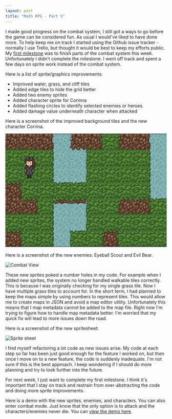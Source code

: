 ```yaml
---
layout: post
title: "Math RPG - Part 5"
---
```


I made good progress on the combat system, I still got a ways to go before the game can be considered fun. As usual I would've liked to have done more. To help keep me on track I started using the Github issue tracker - normally I use Trello, but thought it would be best to keep my efforts public. My [first milestone](https://github.com/richard-to/rpg/issues?state=open) was to finish parts of the combat system this week. Unfortunately I didn't complete the milestone. I went off track and spent a few days on sprite work instead of the combat system.

Here is a list of sprite/graphics improvements:

- Improved water, grass, and cliff tiles
- Added edge tiles to hide the grid better
- Added two enemy sprites
- Added character sprite for Corinna
- Added flashing circles to identify selected enemies or heroes.
- Added damage value underneath character when attacked

Here is a screenshot of the improved background tiles and the new character Corrina.

![Exploration View](/images/p6_explore.png)

Here is a screenshot of the new enemies: Eyeball Scout and Evil Bear.

![Combat View](/images/p6_combat.png)

These new sprites poked a number holes in my code. For example when I added new sprites, the system no longer handled walkable tiles correctly. This is because I was originally checking for my single grass tile. Now I have multiple grass tiles to account for. In the short term, I had planned to keep the maps simple by using numbers to represent tiles. This would allow me to create maps in JSON and avoid a map editor utility. Unfortunately this means that I map metadata cannot be added to the map file. Right now I'm trying to figure how to handle map metadata better. I'm worried that my quick fix will lead to more issues down the road.

Here is a screenshot of the new spritesheet:

![Sprite sheet](/images/rpg_spritesheet_v2.png)

I find myself refactoring a lot code as new issues arise. My code at each step so far has been just good enough for the feature I worked on, but then once I move on to a new feature, the code is suddenly inadequate. I'm not sure if this is the best approach. I keep wondering if I should do more planning and try to look further into the future.

For next week, I just want to complete my first milestone. I think it's important that I stay on track and restrain  from over-abstracting the code and doing more sprite improvements.

Here is a demo with the new sprites, enemies, and characters. You can also enter combat mode. Just know that the only option is to attack and the characters/enemies never die. You can [view the demo here](/projects/rpg/demo-2/).
